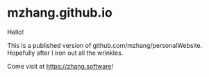 # mzhang.github.io

Hello!

This is a published version of github.com/mzhang/personalWebsite. Hopefully after I iron out all the wrinkles. 

Come visit at https://zhang.software!
